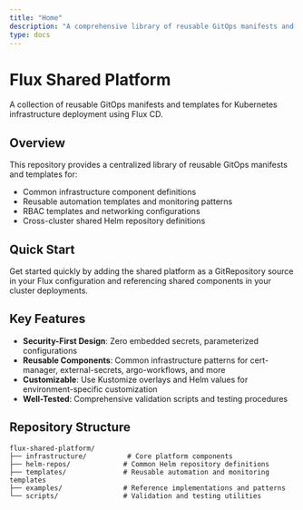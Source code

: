```yaml
---
title: "Home"
description: "A comprehensive library of reusable GitOps manifests and templates for Kubernetes infrastructure deployment using Flux CD"
type: docs
---
```


# Flux Shared Platform

A collection of reusable GitOps manifests and templates for Kubernetes infrastructure deployment using Flux CD.

## Overview

This repository provides a centralized library of reusable GitOps manifests and templates for:

- Common infrastructure component definitions
- Reusable automation templates and monitoring patterns  
- RBAC templates and networking configurations
- Cross-cluster shared Helm repository definitions

## Quick Start

Get started quickly by adding the shared platform as a GitRepository source in your Flux configuration and referencing shared components in your cluster deployments.

## Key Features

- **Security-First Design**: Zero embedded secrets, parameterized configurations
- **Reusable Components**: Common infrastructure patterns for cert-manager, external-secrets, argo-workflows, and more
- **Customizable**: Use Kustomize overlays and Helm values for environment-specific customization
- **Well-Tested**: Comprehensive validation scripts and testing procedures

## Repository Structure

```
flux-shared-platform/
├── infrastructure/          # Core platform components
├── helm-repos/             # Common Helm repository definitions  
├── templates/              # Reusable automation and monitoring templates
├── examples/               # Reference implementations and patterns
└── scripts/                # Validation and testing utilities
```